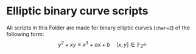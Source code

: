 # Elliptic binary curve scripts
[info]: <> (Scripts inside this folder are for binary elliptic curves of the form y^2+xy=x^3+ax^2+b [ecc-point-char2]+++)
All scripts in this Folder are made for binary elliptic curves (`char=2`) of the following form:
$$y^{2}+xy\equiv x^{3}+ax+b\quad[x,y]\in \mathbb{F}_{2^{m}}$$